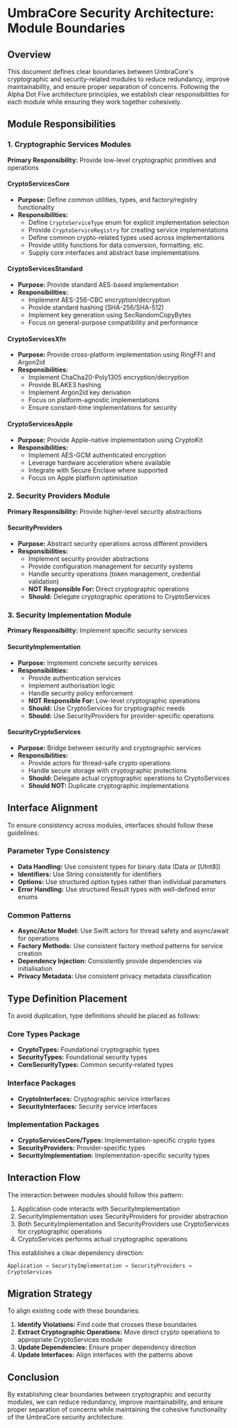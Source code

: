 # UmbraCore Security Architecture: Module Boundaries

## Overview

This document defines clear boundaries between UmbraCore's cryptographic and security-related modules to reduce redundancy, improve maintainability, and ensure proper separation of concerns. Following the Alpha Dot Five architecture principles, we establish clear responsibilities for each module while ensuring they work together cohesively.

## Module Responsibilities

### 1. Cryptographic Services Modules

**Primary Responsibility:** Provide low-level cryptographic primitives and operations

#### CryptoServicesCore
- **Purpose:** Define common utilities, types, and factory/registry functionality
- **Responsibilities:**
  - Define `CryptoServiceType` enum for explicit implementation selection
  - Provide `CryptoServiceRegistry` for creating service implementations
  - Define common crypto-related types used across implementations
  - Provide utility functions for data conversion, formatting, etc.
  - Supply core interfaces and abstract base implementations

#### CryptoServicesStandard
- **Purpose:** Provide standard AES-based implementation
- **Responsibilities:**
  - Implement AES-256-CBC encryption/decryption
  - Provide standard hashing (SHA-256/SHA-512)
  - Implement key generation using SecRandomCopyBytes
  - Focus on general-purpose compatibility and performance

#### CryptoServicesXfn
- **Purpose:** Provide cross-platform implementation using RingFFI and Argon2id
- **Responsibilities:**
  - Implement ChaCha20-Poly1305 encryption/decryption
  - Provide BLAKE3 hashing
  - Implement Argon2id key derivation
  - Focus on platform-agnostic implementations
  - Ensure constant-time implementations for security

#### CryptoServicesApple
- **Purpose:** Provide Apple-native implementation using CryptoKit
- **Responsibilities:**
  - Implement AES-GCM authenticated encryption
  - Leverage hardware acceleration where available
  - Integrate with Secure Enclave where supported
  - Focus on Apple platform optimisation

### 2. Security Providers Module

**Primary Responsibility:** Provide higher-level security abstractions

#### SecurityProviders
- **Purpose:** Abstract security operations across different providers
- **Responsibilities:**
  - Implement security provider abstractions
  - Provide configuration management for security systems
  - Handle security operations (token management, credential validation)
  - **NOT Responsible For:** Direct cryptographic operations
  - **Should:** Delegate cryptographic operations to CryptoServices

### 3. Security Implementation Module

**Primary Responsibility:** Implement specific security services

#### SecurityImplementation
- **Purpose:** Implement concrete security services
- **Responsibilities:**
  - Provide authentication services
  - Implement authorisation logic
  - Handle security policy enforcement
  - **NOT Responsible For:** Low-level cryptographic operations
  - **Should:** Use CryptoServices for cryptographic needs
  - **Should:** Use SecurityProviders for provider-specific operations

#### SecurityCryptoServices
- **Purpose:** Bridge between security and cryptographic services
- **Responsibilities:**
  - Provide actors for thread-safe crypto operations
  - Handle secure storage with cryptographic protections
  - **Should:** Delegate actual cryptographic operations to CryptoServices
  - **Should NOT:** Duplicate cryptographic implementations

## Interface Alignment

To ensure consistency across modules, interfaces should follow these guidelines:

### Parameter Type Consistency

- **Data Handling:** Use consistent types for binary data (Data or [UInt8])
- **Identifiers:** Use String consistently for identifiers
- **Options:** Use structured option types rather than individual parameters
- **Error Handling:** Use structured Result types with well-defined error enums

### Common Patterns

- **Async/Actor Model:** Use Swift actors for thread safety and async/await for operations
- **Factory Methods:** Use consistent factory method patterns for service creation
- **Dependency Injection:** Consistently provide dependencies via initialisation
- **Privacy Metadata:** Use consistent privacy metadata classification

## Type Definition Placement

To avoid duplication, type definitions should be placed as follows:

### Core Types Package
- **CryptoTypes:** Foundational cryptographic types
- **SecurityTypes:** Foundational security types
- **CoreSecurityTypes:** Common security-related types

### Interface Packages
- **CryptoInterfaces:** Cryptographic service interfaces
- **SecurityInterfaces:** Security service interfaces

### Implementation Packages
- **CryptoServicesCore/Types:** Implementation-specific crypto types
- **SecurityProviders:** Provider-specific types
- **SecurityImplementation:** Implementation-specific security types

## Interaction Flow

The interaction between modules should follow this pattern:

1. Application code interacts with SecurityImplementation
2. SecurityImplementation uses SecurityProviders for provider abstraction
3. Both SecurityImplementation and SecurityProviders use CryptoServices for cryptographic operations
4. CryptoServices performs actual cryptographic operations

This establishes a clear dependency direction:
```
Application → SecurityImplementation → SecurityProviders → CryptoServices
```

## Migration Strategy

To align existing code with these boundaries:

1. **Identify Violations:** Find code that crosses these boundaries
2. **Extract Cryptographic Operations:** Move direct crypto operations to appropriate CryptoServices module
3. **Update Dependencies:** Ensure proper dependency direction
4. **Update Interfaces:** Align interfaces with the patterns above

## Conclusion

By establishing clear boundaries between cryptographic and security modules, we can reduce redundancy, improve maintainability, and ensure proper separation of concerns while maintaining the cohesive functionality of the UmbraCore security architecture.
